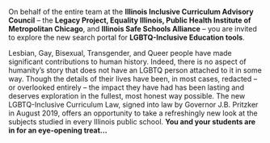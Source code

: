 On behalf of the entire team at the **Illinois Inclusive Curriculum Advisory Council** – the **Legacy Project, Equality Illinois, 
Public Health Institute of Metropolitan Chicago**, and **Illinois Safe Schools Alliance** – you are invited to explore the new search portal 
for **LGBTQ-Inclusive Education tools**. 

Lesbian, Gay, Bisexual, Transgender, and Queer people have made significant contributions to human history. Indeed, there is no aspect of 
humanity’s story that does not have an LGBTQ person attached to it in some way. Though the details of their lives have been, in most cases, redacted – or
overlooked entirely – the impact they have had has been lasting and deserves exploration in the fullest, most honest way possible. 
The new LGBTQ-Inclusive Curriculum Law, signed into law by Governor J.B. Pritzker in August 2019, offers an opportunity to take a 
refreshingly new look at the subjects studied in every Illinois public school. 
**You and your students are in for an eye-opening treat...**
